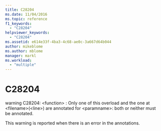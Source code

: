 ```yaml
---
title: C28204
ms.date: 11/04/2016
ms.topic: reference
f1_keywords:
  - "C28204"
helpviewer_keywords:
  - "C28204"
ms.assetid: e614e33f-4ba3-4c68-ae0c-3a667d64b044
author: mikeblome
ms.author: mblome
manager: markl
ms.workload:
  - "multiple"
---
```

# C28204
warning C28204: \<function> : Only one of this overload and the one at \<filename>(\<line>) are annotated for \<paramname>: both or neither must be annotated.

 This warning is reported when there is an error in the annotations.
